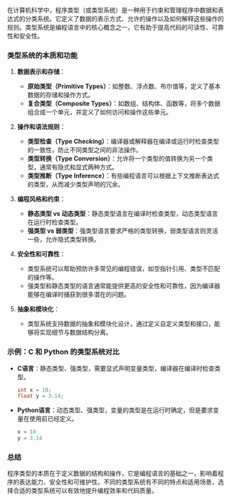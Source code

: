 在计算机科学中，程序类型（或类型系统）是一种用于约束和管理程序中数据和表达式的分类系统。它定义了数据的表示方式、允许的操作以及如何解释这些操作的规则。类型系统是编程语言中的核心概念之一，它有助于提高代码的可读性、可靠性和安全性。

### 类型系统的本质和功能

1. **数据表示和存储**：
   - **原始类型（Primitive Types）**：如整数、浮点数、布尔值等，定义了基本数据的存储和操作方式。
   - **复合类型（Composite Types）**：如数组、结构体、函数等，将多个数据组合成一个单元，并定义了如何访问和操作这些单元。

2. **操作和语法规则**：
   - **类型检查（Type Checking）**：编译器或解释器在编译或运行时检查类型的一致性，防止不同类型之间的非法操作。
   - **类型转换（Type Conversion）**：允许将一个类型的值转换为另一个类型，通常有隐式和显式两种方式。
   - **类型推断（Type Inference）**：有些编程语言可以根据上下文推断表达式的类型，从而减少类型声明的冗余。

3. **编程风格和约束**：
   - **静态类型 vs 动态类型**：静态类型语言在编译时检查类型，动态类型语言在运行时检查类型。
   - **强类型 vs 弱类型**：强类型语言要求严格的类型转换，弱类型语言则灵活一些，允许隐式类型转换。

4. **安全性和可靠性**：
   - 类型系统可以帮助预防许多常见的编程错误，如空指针引用、类型不匹配的操作等。
   - 强类型和静态类型的语言通常能提供更高的安全性和可靠性，因为编译器能够在编译时捕获到很多潜在的问题。

5. **抽象和模块化**：
   - 类型系统支持数据的抽象和模块化设计，通过定义自定义类型和接口，能够将实现细节与数据结构分离。

### 示例：C 和 Python 的类型系统对比

- **C语言**：静态类型、强类型，需要显式声明变量类型，编译器在编译时检查类型。

  ```c
  int x = 10;
  float y = 3.14;
  ```

- **Python语言**：动态类型、强类型，变量的类型是在运行时确定，但是要求变量在使用前已经定义。

  ```python
  x = 10
  y = 3.14
  ```

### 总结

程序类型的本质在于定义数据的结构和操作，它是编程语言的基础之一，影响着程序的表达能力、安全性和可维护性。不同的类型系统有不同的特点和适用场景，选择合适的类型系统可以有效地提升编程效率和代码质量。